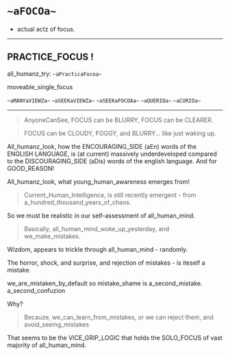 # `~aFOCOa~`

- actual actz of focus.

-----


## PRACTICE_FOCUS !

all_humanz_try:
`~aPracticaFocoa~`

moveable_single_focus

`~aMANYaVIEWZa~`
`~aSEEKaVIEWZa~`
`~aSEEKaFOCOAa~`
`~aQUERIOa~`
`~aCURIOa~`

---

> AnyoneCanSee, FOCUS can be BLURRY, FOCUS can be CLEARER.

> FOCUS can be CLOUDY, FOGGY, and BLURRY... like just waking up.

All_humanz_look, how the ENCOURAGING_SIDE (aEn) words of the ENGLISH LANGUAGE, is (at current) massively underdeveloped compared to the DISCOURAGING_SIDE (aDis) words of the english language. And for GOOD_REASON!

All_humanz_look, what young_human_awareness emerges from! 

> Current_Human_Intelligence, is still recently emergent - from a_hundred_thousand_years_of_chaos.

So we must be realistic in our self-assessment of all_human_mind.

> Basically, all_human_mind_woke_up_yesterday, and we_make_mistakes.

Wizdom, appears to trickle through all_human_mind - randomly.

The horror, shock, and surprise, and rejection of mistakes - is iteself a mistake.

we_are_mistaken_by_default so mistake_shame is a_second_mistake. a_second_confuzion

Why? 

> Becauze, we_can_learn_from_mistakes, or we can reject them, and avoid_seeing_mistakes

That seems to be the VICE_GRIP_LOGIC that holds the SOLO_FOCUS of vast majority of all_human_mind.


